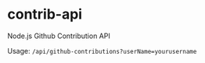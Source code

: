 # contrib-api
Node.js Github Contribution API


Usage:
`/api/github-contributions?userName=yourusername`
